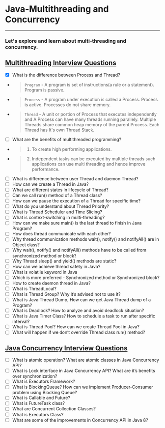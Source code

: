 # Java-Multithreading and Concurrency
---
### Let's explore and learn about multi-threading and concurrency.

## [Multithreading Interview Questions](https://www.digitalocean.com/community/tutorials/java-multithreading-concurrency-interview-questions-answers)
-[x] What is the difference between Process and Thread?
- > ```Program``` - A program is set of instructions(a rule or a statement). Program is passive.
- > ```Process``` - A program under execution is called a Process. Process is active. Processes do not share memory.
- > ```Thread``` - A unit or portion of Process that executes independently and A Process can have many threads running parallely.
  > Multiple Threads share common heap memory of the parent Process. Each Thread has It's own Thread Stack.

- [ ] What are the benefits of multithreaded programming?
- > 1. To create high performing applications.
- > 2. Independent tasks can be executed by multiple threads such applications can use multi threading and hence improve performance.
-[ ] What is difference between user Thread and daemon Thread?
-[ ] How can we create a Thread in Java?
-[ ] What are different states in lifecycle of Thread?
-[ ] Can we call run() method of a Thread class?
-[ ] How can we pause the execution of a Thread for specific time?
-[ ] What do you understand about Thread Priority?
-[ ] What is Thread Scheduler and Time Slicing?
-[ ] What is context-switching in multi-threading?
-[ ] How can we make sure main() is the last thread to finish in Java Program?
-[ ] How does thread communicate with each other?
-[ ] Why thread communication methods wait(), notify() and notifyAll() are in Object class?
-[ ] Why wait(), notify() and notifyAll() methods have to be called from synchronized method or block?
-[ ] Why Thread sleep() and yield() methods are static?
-[ ] How can we achieve thread safety in Java?
-[ ] What is volatile keyword in Java
-[ ] Which is more preferred - Synchronized method or Synchronized block?
-[ ] How to create daemon thread in Java?
-[ ] What is ThreadLocal?
-[ ] What is Thread Group? Why it’s advised not to use it?
-[ ] What is Java Thread Dump, How can we get Java Thread dump of a Program?
-[ ] What is Deadlock? How to analyze and avoid deadlock situation?
-[ ] What is Java Timer Class? How to schedule a task to run after specific interval?
-[ ] What is Thread Pool? How can we create Thread Pool in Java?
-[ ] What will happen if we don’t override Thread class run() method?
## [Java Concurrency Interview Questions](https://www.digitalocean.com/community/tutorials/java-multithreading-concurrency-interview-questions-answers)
-[ ] What is atomic operation? What are atomic classes in Java Concurrency API?
-[ ] What is Lock interface in Java Concurrency API? What are it’s benefits over synchronization?
-[ ] What is Executors Framework?
-[ ] What is BlockingQueue? How can we implement Producer-Consumer problem using Blocking Queue?
-[ ] What is Callable and Future?
-[ ] What is FutureTask class?
-[ ] What are Concurrent Collection Classes?
-[ ] What is Executors Class?
-[ ] What are some of the improvements in Concurrency API in Java 8?